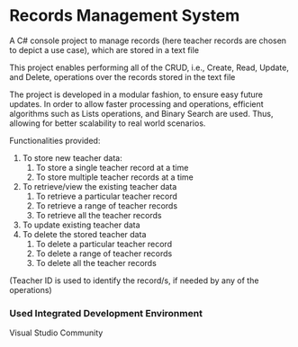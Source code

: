 # Records Management System
A C# console project to manage records (here teacher records are chosen to depict a use case), which are stored in a text file

This project enables performing all of the CRUD, i.e., Create, Read, Update, and Delete, operations over the records stored in the text file

The project is developed in a modular fashion, to ensure easy future updates. In order to allow faster processing and operations, efficient algorithms such as Lists operations, and Binary Search are used. Thus, allowing for better scalability to real world scenarios.

Functionalities provided:
  1.	To store new teacher data:
        1.	To store a single teacher record at a time
        2.	To store multiple teacher records at a time
  2.	To retrieve/view the existing teacher data
        1.	To retrieve a particular teacher record
        2.	To retrieve a range of teacher records
        3.	To retrieve all the teacher records
  3.	To update existing teacher data
  4.	To delete the stored teacher data
        1.	To delete a particular teacher record
        2.	To delete a range of teacher records
        3.	To delete all the teacher records

(Teacher ID is used to identify the record/s, if needed by any of the operations)

### Used Integrated Development Environment
Visual Studio Community

